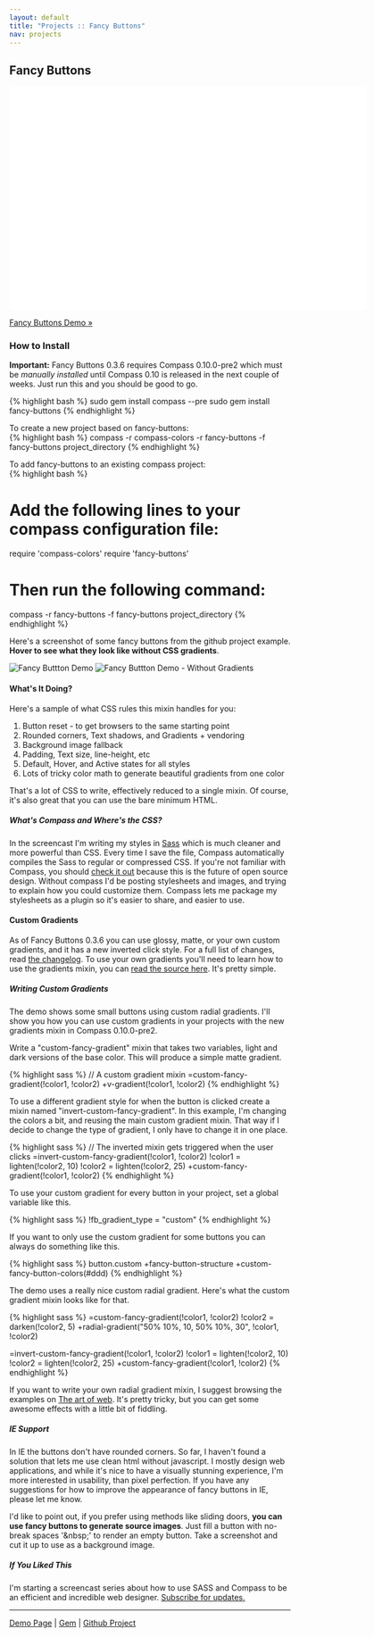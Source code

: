 ```yaml
---
layout: default
title: "Projects :: Fancy Buttons"
nav: projects
---
```


## Fancy Buttons

<object width="640" height="400"><param name="allowfullscreen" value="true" /><param name="allowscriptaccess" value="always" /><param name="movie" value="http://vimeo.com/moogaloop.swf?clip_id=7723529&amp;server=vimeo.com&amp;show_title=1&amp;show_byline=1&amp;show_portrait=0&amp;color=&amp;fullscreen=1" /><embed src="http://vimeo.com/moogaloop.swf?clip_id=7723529&amp;server=vimeo.com&amp;show_title=1&amp;show_byline=1&amp;show_portrait=0&amp;color=&amp;fullscreen=1" type="application/x-shockwave-flash" allowfullscreen="true" allowscriptaccess="always" width="640" height="400"></embed></object>

[Fancy Buttons Demo &raquo;](demo/)

### How to Install
**Important:** Fancy Buttons 0.3.6 requires Compass 0.10.0-pre2 which must be *manually installed* until Compass
0.10 is released in the next couple of weeks. Just run this and you should be good to go.

{% highlight bash %}
sudo gem install compass --pre
sudo gem install fancy-buttons
{% endhighlight %}

To create a new project based on fancy-buttons:<br/>
{% highlight bash %}
compass -r compass-colors -r fancy-buttons -f fancy-buttons project_directory
{% endhighlight %}

To add fancy-buttons to an existing compass project:<br/>
{% highlight bash %}
# Add the following lines to your compass configuration file:
require 'compass-colors'
require 'fancy-buttons'

# Then run the following command:
compass -r fancy-buttons -f fancy-buttons project_directory
{% endhighlight %}

Here's a screenshot of some fancy buttons from the github project example. **Hover to see what they look like without CSS gradients**.
<div class="hover_switcher">
  <img class="show" src="http://s3.imathis.com/dev/compass/fancy-buttons/demo.png" alt="Fancy Buttton Demo" title="Fancy Buttton Demo"/>
  <img class="hide" src="http://s3.imathis.com/dev/compass/fancy-buttons/demo-no-gradients.png" alt="Fancy Buttton Demo - Without Gradients" title="Fancy Buttton Demo - Without Gradients"/>
</div>

#### What's It Doing?
Here's a sample of what CSS rules this mixin handles for you:

1. Button reset - to get browsers to the same starting point
2. Rounded corners, Text shadows, and Gradients + vendoring
3. Background image fallback
4. Padding, Text size, line-height, etc
5. Default, Hover, and Active states for all styles
6. Lots of tricky color math to generate beautiful gradients from one color

That's a lot of CSS to write, effectively reduced to a single mixin. Of course, it's also great that you can use the bare minimum HTML.

##### What's Compass and Where's the CSS?
In the screencast I'm writing my styles in [Sass](http://sass-lang.com) which is much cleaner and more powerful than CSS.
Every time I save the file, Compass automatically compiles the Sass to regular or compressed CSS. If you're not familiar with Compass,
you should [check it out](http://wiki.github.com/chriseppstein/compass/) because this is the future of open source design.
Without compass I'd be posting stylesheets and images, and trying to explain how you could customize them. Compass lets me
package my stylesheets as a plugin so it's easier to share, and easier to use.

#### Custom Gradients
As of Fancy Buttons 0.3.6 you can use glossy, matte, or your own custom gradients, and it has a new inverted click style.
For a full list of changes, read [the changelog](http://github.com/imathis/fancy-buttons/blob/master/CHANGELOG.markdown).
To use your own gradients you'll need to learn how to use the gradients mixin, you can [read the source here](http://github.com/chriseppstein/compass/blob/master/lib/compass/frameworks/compass/stylesheets/compass/css3/_gradient.sass).
It's pretty simple.

##### Writing Custom Gradients
The demo shows some small buttons using custom radial gradients. I'll show you how
you can use custom gradients in your projects with the new gradients mixin in Compass 0.10.0-pre2.

Write a "custom-fancy-gradient" mixin that takes two variables, light and dark versions of the base color.
This will produce a simple matte gradient.

{% highlight sass %}
// A custom gradient mixin
=custom-fancy-gradient(!color1, !color2)
  +v-gradient(!color1, !color2)
{% endhighlight %}

To use a different gradient style for when the button is clicked create a mixin named "invert-custom-fancy-gradient".
In this example, I'm changing the colors a bit, and reusing the main custom gradient mixin. That way if I decide to
change the type of gradient, I only have to change it in one place.

{% highlight sass %}
// The inverted mixin gets triggered when the user clicks
=invert-custom-fancy-gradient(!color1, !color2)
  !color1 = lighten(!color2, 10)
  !color2 = lighten(!color2, 25)
  +custom-fancy-gradient(!color1, !color2)
{% endhighlight %}

To use your custom gradient for every button in your project, set a global variable like this.

{% highlight sass %}
!fb_gradient_type = "custom"
{% endhighlight %}

If you want to only use the custom gradient for some buttons you can always do something like this.

{% highlight sass %}
button.custom
  +fancy-button-structure
  +custom-fancy-button-colors(#ddd)
{% endhighlight %}

The demo uses a really nice custom radial gradient. Here's what the custom gradient mixin looks like for that.

{% highlight sass %}
=custom-fancy-gradient(!color1, !color2)
  !color2 = darken(!color2, 5)
  +radial-gradient("50% 10%, 10, 50% 10%, 30", !color1, !color2)

=invert-custom-fancy-gradient(!color1, !color2)
  !color1 = lighten(!color2, 10)
  !color2 = lighten(!color2, 25)
  +custom-fancy-gradient(!color1, !color2)
{% endhighlight %}

If you want to write your own radial gradient mixin, I suggest browsing the examples on [The art of web](http://www.the-art-of-web.com/css/radial-gradients/).
It's pretty tricky, but you can get some awesome effects with a little bit of fiddling.

##### IE Support
In IE the buttons don't have rounded corners. So far, I haven't found a solution that lets me use clean html without javascript.
I mostly design web applications, and while it's nice to have a visually stunning experience, I'm more interested in usability, than pixel perfection.
If you have any suggestions for how to improve the appearance of fancy buttons in IE, please let me know.

I'd like to point out, if you prefer using methods like sliding doors, **you can use fancy buttons to generate source images**. Just fill a button with no-break spaces '&amp;nbsp;'
to render an empty button. Take a screenshot and cut it up to use as a background image.

##### If You Liked This
I'm starting a screencast series about how to use SASS and Compass to be an efficient and incredible web designer. [Subscribe for updates.](feed://feeds.feedburner.com/designenthusiast)

<hr/>

[Demo Page](/projects/fancy-buttons/demo) | [Gem](http://gemcutter.org/gems/fancy-buttons/) | [Github Project](http://github.com/imathis/fancy-buttons/)
